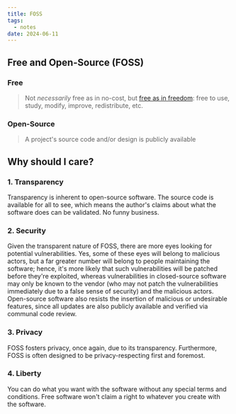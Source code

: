 ```yaml
---
title: FOSS
tags:
  - notes
date: 2024-06-11
---
```

## Free and Open-Source (FOSS)
### Free

> Not *necessarily* free as in no-cost, but [free as in freedom](https://www.gnu.org/philosophy/free-sw.html): free to use, study, modify, improve, redistribute, etc.
### Open-Source

> A project's source code and/or design is publicly available
## Why should I care? 
### 1. Transparency
Transparency is inherent to open-source software. The source code is available for all to see, which means the author's claims about what the software does can be validated. No funny business.
### 2. Security
Given the transparent nature of FOSS, there are more eyes looking for potential vulnerabilities. Yes, some of these eyes will belong to malicious actors, but a far greater number will belong to people maintaining the software; hence, it's more likely that such vulnerabilities will be patched before they're exploited, whereas vulnerabilities in closed-source software may only be known to the vendor (who may not patch the vulnerabilities immediately due to a false sense of security) and the malicious actors.
Open-source software also resists the insertion of malicious or undesirable features, since all updates are also publicly available and verified via communal code review.
### 3. Privacy
FOSS fosters privacy, once again, due to its transparency. Furthermore, FOSS is often designed to be privacy-respecting first and foremost. 
### 4. Liberty
You can do what you want with the software without any special terms and conditions. Free software won't claim a right to whatever you create with the software.
